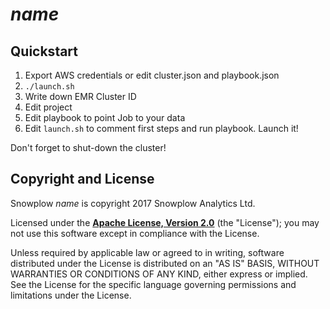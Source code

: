# $name$

## Quickstart

1. Export AWS credentials or edit cluster.json and playbook.json
2. `./launch.sh`
3. Write down EMR Cluster ID
4. Edit project
5. Edit playbook to point Job to your data
5. Edit `launch.sh` to comment first steps and run playbook. Launch it!

Don't forget to shut-down the cluster!

## Copyright and License

Snowplow $name$ is copyright 2017 Snowplow Analytics Ltd.

Licensed under the **[Apache License, Version 2.0][license]** (the "License");
you may not use this software except in compliance with the License.

Unless required by applicable law or agreed to in writing, software
distributed under the License is distributed on an "AS IS" BASIS,
WITHOUT WARRANTIES OR CONDITIONS OF ANY KIND, either express or implied.
See the License for the specific language governing permissions and
limitations under the License.


[vagrant-install]: http://docs.vagrantup.com/v2/installation/index.html
[virtualbox-install]: https://www.virtualbox.org/wiki/Downloads

[travis]: https://travis-ci.org/snowplow/$name;format="lower,word"$
[travis-image]: https://travis-ci.org/snowplow/$name;format="lower,word"$.png?branch=master

[license-image]: http://img.shields.io/badge/license-Apache--2-blue.svg?style=flat
[license]: http://www.apache.org/licenses/LICENSE-2.0

[release-image]: http://img.shields.io/badge/release-$version$-blue.svg?style=flat
[releases]: https://github.com/snowplow/$name;format="lower,word"$/releases
